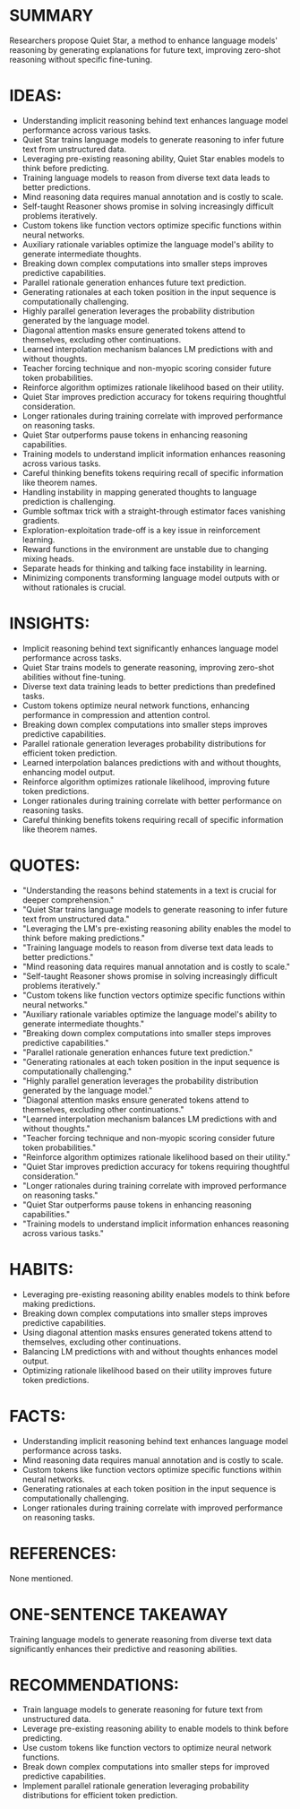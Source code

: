 # SUMMARY
Researchers propose Quiet Star, a method to enhance language models' reasoning by generating explanations for future text, improving zero-shot reasoning without specific fine-tuning.

# IDEAS:
- Understanding implicit reasoning behind text enhances language model performance across various tasks.
- Quiet Star trains language models to generate reasoning to infer future text from unstructured data.
- Leveraging pre-existing reasoning ability, Quiet Star enables models to think before predicting.
- Training language models to reason from diverse text data leads to better predictions.
- Mind reasoning data requires manual annotation and is costly to scale.
- Self-taught Reasoner shows promise in solving increasingly difficult problems iteratively.
- Custom tokens like function vectors optimize specific functions within neural networks.
- Auxiliary rationale variables optimize the language model's ability to generate intermediate thoughts.
- Breaking down complex computations into smaller steps improves predictive capabilities.
- Parallel rationale generation enhances future text prediction.
- Generating rationales at each token position in the input sequence is computationally challenging.
- Highly parallel generation leverages the probability distribution generated by the language model.
- Diagonal attention masks ensure generated tokens attend to themselves, excluding other continuations.
- Learned interpolation mechanism balances LM predictions with and without thoughts.
- Teacher forcing technique and non-myopic scoring consider future token probabilities.
- Reinforce algorithm optimizes rationale likelihood based on their utility.
- Quiet Star improves prediction accuracy for tokens requiring thoughtful consideration.
- Longer rationales during training correlate with improved performance on reasoning tasks.
- Quiet Star outperforms pause tokens in enhancing reasoning capabilities.
- Training models to understand implicit information enhances reasoning across various tasks.
- Careful thinking benefits tokens requiring recall of specific information like theorem names.
- Handling instability in mapping generated thoughts to language prediction is challenging.
- Gumble softmax trick with a straight-through estimator faces vanishing gradients.
- Exploration-exploitation trade-off is a key issue in reinforcement learning.
- Reward functions in the environment are unstable due to changing mixing heads.
- Separate heads for thinking and talking face instability in learning.
- Minimizing components transforming language model outputs with or without rationales is crucial.

# INSIGHTS:
- Implicit reasoning behind text significantly enhances language model performance across tasks.
- Quiet Star trains models to generate reasoning, improving zero-shot abilities without fine-tuning.
- Diverse text data training leads to better predictions than predefined tasks.
- Custom tokens optimize neural network functions, enhancing performance in compression and attention control.
- Breaking down complex computations into smaller steps improves predictive capabilities.
- Parallel rationale generation leverages probability distributions for efficient token prediction.
- Learned interpolation balances predictions with and without thoughts, enhancing model output.
- Reinforce algorithm optimizes rationale likelihood, improving future token predictions.
- Longer rationales during training correlate with better performance on reasoning tasks.
- Careful thinking benefits tokens requiring recall of specific information like theorem names.

# QUOTES:
- "Understanding the reasons behind statements in a text is crucial for deeper comprehension."
- "Quiet Star trains language models to generate reasoning to infer future text from unstructured data."
- "Leveraging the LM's pre-existing reasoning ability enables the model to think before making predictions."
- "Training language models to reason from diverse text data leads to better predictions."
- "Mind reasoning data requires manual annotation and is costly to scale."
- "Self-taught Reasoner shows promise in solving increasingly difficult problems iteratively."
- "Custom tokens like function vectors optimize specific functions within neural networks."
- "Auxiliary rationale variables optimize the language model's ability to generate intermediate thoughts."
- "Breaking down complex computations into smaller steps improves predictive capabilities."
- "Parallel rationale generation enhances future text prediction."
- "Generating rationales at each token position in the input sequence is computationally challenging."
- "Highly parallel generation leverages the probability distribution generated by the language model."
- "Diagonal attention masks ensure generated tokens attend to themselves, excluding other continuations."
- "Learned interpolation mechanism balances LM predictions with and without thoughts."
- "Teacher forcing technique and non-myopic scoring consider future token probabilities."
- "Reinforce algorithm optimizes rationale likelihood based on their utility."
- "Quiet Star improves prediction accuracy for tokens requiring thoughtful consideration."
- "Longer rationales during training correlate with improved performance on reasoning tasks."
- "Quiet Star outperforms pause tokens in enhancing reasoning capabilities."
- "Training models to understand implicit information enhances reasoning across various tasks."

# HABITS:
- Leveraging pre-existing reasoning ability enables models to think before making predictions.
- Breaking down complex computations into smaller steps improves predictive capabilities.
- Using diagonal attention masks ensures generated tokens attend to themselves, excluding other continuations.
- Balancing LM predictions with and without thoughts enhances model output.
- Optimizing rationale likelihood based on their utility improves future token predictions.

# FACTS:
- Understanding implicit reasoning behind text enhances language model performance across tasks.
- Mind reasoning data requires manual annotation and is costly to scale.
- Custom tokens like function vectors optimize specific functions within neural networks.
- Generating rationales at each token position in the input sequence is computationally challenging.
- Longer rationales during training correlate with improved performance on reasoning tasks.

# REFERENCES:
None mentioned.

# ONE-SENTENCE TAKEAWAY
Training language models to generate reasoning from diverse text data significantly enhances their predictive and reasoning abilities.

# RECOMMENDATIONS:
- Train language models to generate reasoning for future text from unstructured data.
- Leverage pre-existing reasoning ability to enable models to think before predicting.
- Use custom tokens like function vectors to optimize neural network functions.
- Break down complex computations into smaller steps for improved predictive capabilities.
- Implement parallel rationale generation leveraging probability distributions for efficient token prediction.